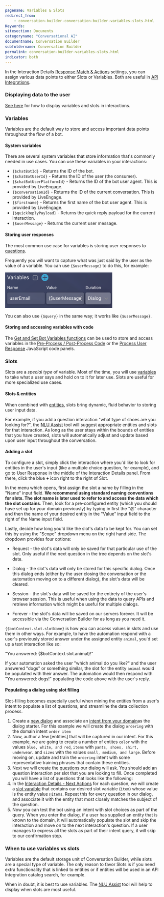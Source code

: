 ```yaml
---
pagename: Variables & Slots
redirect_from:
    - conversation-builder-conversation-builder-variables-slots.html
Keywords:
sitesection: Documents
categoryname: "Conversational AI"
documentname: Conversation Builder
subfoldername: Conversation Builder
permalink: conversation-builder-variables-slots.html
indicator: both
---
```


In the Interaction Details [Response Match & Actions](conversation-builder-conversation-builder-response-match-actions.html) settings, you can assign various data points to either Slots or Variables. Both are useful in [API Integrations](conversation-builder-integrations-api-integrations.html).

### Displaying data to the user

[See here](conversation-builder-interactions-interaction-basics.html#display-variables-in-interactions) for how to display variables and slots in interactions.

### Variables

Variables are the default way to store and access important data points throughout the flow of a bot. 

#### System variables

There are several system variables that store information that's commonly needed in use cases. You can use these variables in your interactions:

* `{$chatBotId}` - Returns the ID of the bot.
* `{$chatBotUserId}` - Returns the ID of the user (the consumer).
* `{$chatBotUserPlatformId}` - Returns the ID of the bot user agent. This is provided by LiveEngage.
* `{$conversationId}` - Returns the ID of the current conversation. This is provided by LiveEngage.
* `{$firstname}` - Returns the first name of the bot user agent. This is provided by LiveEngage.
* `{$quickReplyPayload}` - Returns the quick reply payload for the current interaction.
* `{$userMessage}` - Returns the current user message.

#### Storing user responses

The most common use case for variables is storing user responses to [questions](conversation-builder-interactions-questions.html).

Frequently you will want to capture what was just said by the user as the value of a variable. You can use `{$userMessage}` to do this, for example:

<img class="fancyimage" width="350" src="img/ConvoBuilder/bestPractices/tips_image_7.png">

You can also use `{$query}` in the same way; it works like `{$userMessage}`.

#### Storing and accessing variables with code

The [Get and Set Bot Variables functions](conversation-builder-scripting-functions-get-set-contextual-data.html#get-and-set-bot-variable) can be used to store and access variables in the [Pre-Process / Post-Process Code](conversation-builder-conversation-builder-interaction-details.html#code) or the [Process User Response](conversation-builder-conversation-builder-interaction-details.html#process-user-response) JavaScript code panels.

### Slots

Slots are a *special type* of variable. Most of the time, you will use [variables](#variables) to take what a user says and hold on to it for later use. Slots are useful for more specialized use cases.

#### Slots & entities

When combined with [entities](conversation-builder-intent-builder-entities.html), slots bring dynamic, fluid behavior to storing user input data.

For example, if you add a question interaction "what type of shoes are you looking for?", the [NLU Assist](conversation-builder-nlu-assist.html#assigning-an-entity-and-slots-to-an-interaction) tool will suggest appropriate entities and slots for that interaction. As long as the user stays within the bounds of entities that you have created, slots will automatically adjust and update based upon user input throughout the conversation.

#### Adding a slot

To configure a slot, simply click the interaction where you'd like to look for entities in the user's input (like a multiple choice question, for example), and go to User Response in the middle of the Interaction Details panel. From there, click the blue **+** icon right to the right of Slot.

In the menu which opens, first assign the slot a name by filling in the "Name" input field. **We recommend using standard naming conventions for slots. The slot name is later used to refer to and access the data which the slot contains**. Then, look for a pre-configured entity (which you should have set up for your domain previously) by typing in first the "@" character and then the name of your desired entity in the "Value" input field to the right of the Name input field.

Lastly, decide how long you'd like the slot's data to be kept for. You can set this by using the "Scope" dropdown menu on the right hand side. The dropdown provides four options:

* Request - the slot's data will only be saved for that particular use of the slot. Only useful if the next question in the tree depends on the slot's data.

* Dialog - the slot's data will only be stored for this specific dialog. Once this dialog ends (either by the user closing the conversation or the automation moving on to a different dialog), the slot's data will be cleared.

* Session - the slot's data will be saved for the entirety of the user's browser session. This is useful when using the data to query APIs and retrieve information which might be useful for multiple dialogs.

* Forever - the slot's data will be saved on our servers forever. It will be accessible via the Conversation Builder for as long as you need it.

`{$botContext.slot.slotName}` is how you can access values in slots and use them in other ways. For example, to have the automation respond with a user's previously stored answer under the assigned entity `animal`, you'd set up a text interaction like so:

"You answered: {$botContext.slot.animal}!"

If your automation asked the user "which animal do you like?" and the user answered "dogs" or something similar, the slot for the entity `animal` would be populated with their answer. The automation would then respond with "You answered: dogs!" populating the code above with the user's reply.

#### Populating a dialog using slot filling
Slot-filling becomes especially useful when mining the entities from a user's intent to populate a list of questions, and streamline the data collection process. 

1. Create a [new dialog](https://developers.liveperson.com/conversation-builder-dialogs-dialog-basics.html#create-a-new-dialog) and associate an [intent from your domain](https://developers.liveperson.com/conversation-builder-intent-builder-overview.html)as the dialog starter. For this example we will create the dialog `ordering` with the domain intent `order item`
2. Now, author a few [entities] that will be captured in our intent. For this example, we are going to create a number of entites `color` with the values `blue, white, and red`, `items` with `pants, shoes, shirt, underwear`. and `sizes` with the values `small, medium, and large`. Before moving on, update and train the `ordering` intent with some representative training phrases that contain these entities.
3. Next we will create the [questions](https://developers.liveperson.com/conversation-builder-interactions-questions.html#types-of-questions) our dialog will ask. You should add an question interaction per slot that you are looking to fill. Once completed you will have a list of questions that looks like the following:
4. In the [Interaction Details - Next Actions](https://developers.liveperson.com/conversation-builder-interactions-details-next-actions.html) for each question, we will create a [slot varaible](https://developers.liveperson.com/conversation-builder-interactions-details-next-actions.html#slots) that contains our desired slot variable (`item`) whose value is the entity value `@items`. Repeat this for every question in our dialog, and associate it with the entity that most closely matches the subject of the question.
5. Now you can test the bot using an intent with slot choices as part of the query. When you enter the dialog, if a user has supplied an entity that is known to the domain, it will automatically populate the slot and skip the interaction and move on to the next interaction's question. If a user manages to express all the slots as part of their intent query, it will skip to our confirmation step.


### When to use variables vs slots

Variables are the default storage unit of Conversation Builder, while slots are a special type of variable. The only reason to favor Slots is if you need extra functionality that is linked to entities or if entities will be used in an API Integration catalog search, for example.

When in doubt, it is best to use variables. The [NLU Assist](conversation-builder-nlu-assist.html) tool will help to display when slots are most useful.